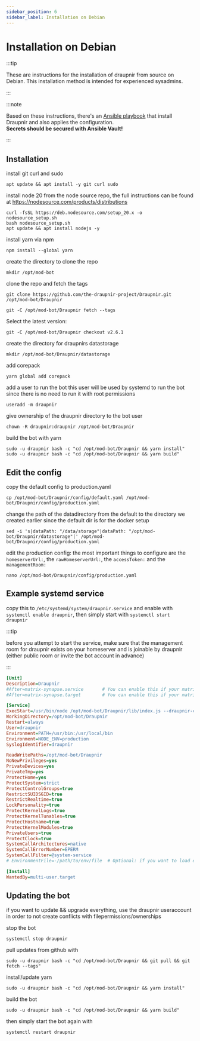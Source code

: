 ```yaml
---
sidebar_position: 6
sidebar_label: Installation on Debian
---
```


<!-- cspell:ignore SUIDSGID, EPERM, tunables -->

# Installation on Debian

:::tip

These are instructions for the installation of draupnir from source on Debian.
This installation method is intended for experienced sysadmins.

:::

:::note

Based on these instructions, there's an [Ansible playbook](https://codeberg.org/Tealk/ansible_collection/src/branch/develop/playbooks/update-draupnir.yml) that install Draupnir and also applies the configuration. \
**Secrets should be secured with Ansible Vault!**

:::

## Installation

install git curl and sudo

```shell
apt update && apt install -y git curl sudo
```

install node 20 from the node source repo, the full instructions can be found at https://nodesource.com/products/distributions

```shell
curl -fsSL https://deb.nodesource.com/setup_20.x -o nodesource_setup.sh
bash nodesource_setup.sh
apt update && apt install nodejs -y
```

install yarn via npm

```shell
npm install --global yarn
```

create the directory to clone the repo

```shell
mkdir /opt/mod-bot
```

clone the repo and fetch the tags

```shell
git clone https://github.com/the-draupnir-project/Draupnir.git /opt/mod-bot/Draupnir
```

```shell
git -C /opt/mod-bot/Draupnir fetch --tags
```

Select the latest version:

```shell
git -C /opt/mod-bot/Draupnir checkout v2.6.1
```

create the directory for draupnirs datastorage

```shell
mkdir /opt/mod-bot/Draupnir/datastorage
```

add corepack

```shell
yarn global add corepack
```

add a user to run the bot
this user will be used by systemd to run the bot since there is no need to run it with root permissions

```shell
useradd -m draupnir
```

give ownership of the draupnir directory to the bot user

```shell
chown -R draupnir:draupnir /opt/mod-bot/Draupnir
```

build the bot with yarn

```shell
sudo -u draupnir bash -c "cd /opt/mod-bot/Draupnir && yarn install"
sudo -u draupnir bash -c "cd /opt/mod-bot/Draupnir && yarn build"
```

## Edit the config

copy the default config to production.yaml

```shell
cp /opt/mod-bot/Draupnir/config/default.yaml /opt/mod-bot/Draupnir/config/production.yaml
```

change the path of the datadirectory from the default to the directory we created earlier since the default dir is for the docker setup

```shell
sed -i 's|dataPath: "/data/storage"|dataPath: "/opt/mod-bot/Draupnir/datastorage"|' /opt/mod-bot/Draupnir/config/production.yaml
```

edit the production config:
the most important things to configure are the `homeserverUrl:`, the `rawHomeserverUrl:`, the `accessToken:` and the `managementRoom:`

```shell
nano /opt/mod-bot/Draupnir/config/production.yaml
```

## Example systemd service

copy this to `/etc/systemd/system/draupnir.service` and enable with `systemctl enable draupnir`, then simply start with `systemctl start draupnir`

:::tip

before you attempt to start the service, make sure that the management room for draupnir exists on your homeserver and is joinable by draupnir (either public room or invite the bot account in advance)

:::

```ini
[Unit]
Description=Draupnir
#After=matrix-synapse.service       # You can enable this if your matrix server is synapse, otherwise you might want to change it to the service that starts your homeserver
#After=matrix-synapse.target        # You can enable this if your matrix server is synapse and you have installed workers via the official instructions

[Service]
ExecStart=/usr/bin/node /opt/mod-bot/Draupnir/lib/index.js --draupnir-config /opt/mod-bot/Draupnir/config/production.yaml
WorkingDirectory=/opt/mod-bot/Draupnir
Restart=always
User=draupnir
Environment=PATH=/usr/bin:/usr/local/bin
Environment=NODE_ENV=production
SyslogIdentifier=draupnir

ReadWritePaths=/opt/mod-bot/Draupnir
NoNewPrivileges=yes
PrivateDevices=yes
PrivateTmp=yes
ProtectHome=yes
ProtectSystem=strict
ProtectControlGroups=true
RestrictSUIDSGID=true
RestrictRealtime=true
LockPersonality=true
ProtectKernelLogs=true
ProtectKernelTunables=true
ProtectHostname=true
ProtectKernelModules=true
PrivateUsers=true
ProtectClock=true
SystemCallArchitectures=native
SystemCallErrorNumber=EPERM
SystemCallFilter=@system-service
# EnvironmentFile=-/path/to/env/file  # Optional: if you want to load environment variables from a file

[Install]
WantedBy=multi-user.target
```

## Updating the bot

if you want to update && upgrade everything, use the draupnir useraccount in order to not create conflicts with filepermissions/ownerships

stop the bot

```shell
systemctl stop draupnir
```

pull updates from github with

```shell
sudo -u draupnir bash -c "cd /opt/mod-bot/Draupnir && git pull && git fetch --tags"
```

install/update yarn

```shell
sudo -u draupnir bash -c "cd /opt/mod-bot/Draupnir && yarn install"
```

build the bot

```shell
sudo -u draupnir bash -c "cd /opt/mod-bot/Draupnir && yarn build"
```

then simply start the bot again with

```shell
systemctl restart draupnir
```
